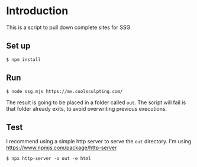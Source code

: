 # Introduction

This is a script to pull down complete sites for SSG

## Set up

```
$ npm install
```

## Run

```
$ node ssg.mjs https://mx.coolsculpting.com/
```

The result is going to be placed in a folder called `out`. The script will fail is that folder already exits, to avoid overwriting previous executions.

## Test

I recommend using a simple http server to serve the `out` directory. I'm using https://www.npmjs.com/package/http-server

```
$ npx http-server -o out -e html
````



